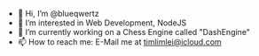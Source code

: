 - 👋 Hi, I’m @blueqwertz
- 👀 I’m interested in Web Development, NodeJS
- 🌱 I’m currently working on a Chess Engine called "DashEngine"
- 📫 How to reach me: E-Mail me at timlimlei@icloud.com
